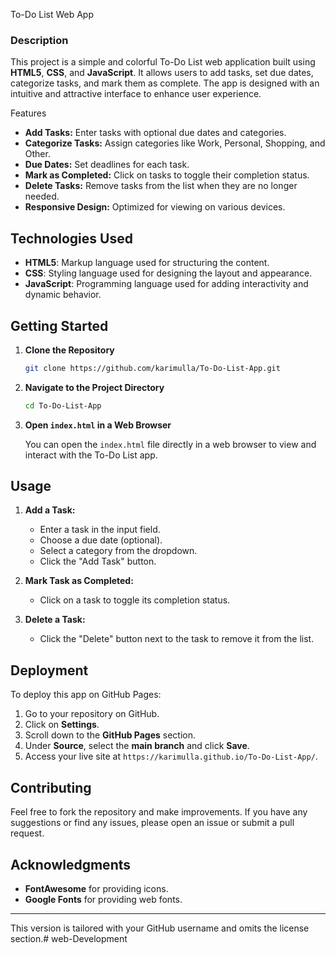 To-Do List Web App

### Description

This project is a simple and colorful To-Do List web application built using **HTML5**, **CSS**, and **JavaScript**. It allows users to add tasks, set due dates, categorize tasks, and mark them as complete. The app is designed with an intuitive and attractive interface to enhance user experience.

Features

- **Add Tasks:** Enter tasks with optional due dates and categories.
- **Categorize Tasks:** Assign categories like Work, Personal, Shopping, and Other.
- **Due Dates:** Set deadlines for each task.
- **Mark as Completed:** Click on tasks to toggle their completion status.
- **Delete Tasks:** Remove tasks from the list when they are no longer needed.
- **Responsive Design:** Optimized for viewing on various devices.

## Technologies Used

- **HTML5**: Markup language used for structuring the content.
- **CSS**: Styling language used for designing the layout and appearance.
- **JavaScript**: Programming language used for adding interactivity and dynamic behavior.

## Getting Started

1. **Clone the Repository**

    ```bash
    git clone https://github.com/karimulla/To-Do-List-App.git
    ```

2. **Navigate to the Project Directory**

    ```bash
    cd To-Do-List-App
    ```

3. **Open `index.html` in a Web Browser**

    You can open the `index.html` file directly in a web browser to view and interact with the To-Do List app.

## Usage

1. **Add a Task:**
   - Enter a task in the input field.
   - Choose a due date (optional).
   - Select a category from the dropdown.
   - Click the "Add Task" button.

2. **Mark Task as Completed:**
   - Click on a task to toggle its completion status.

3. **Delete a Task:**
   - Click the "Delete" button next to the task to remove it from the list.

## Deployment

To deploy this app on GitHub Pages:

1. Go to your repository on GitHub.
2. Click on **Settings**.
3. Scroll down to the **GitHub Pages** section.
4. Under **Source**, select the **main branch** and click **Save**.
5. Access your live site at `https://karimulla.github.io/To-Do-List-App/`.

## Contributing

Feel free to fork the repository and make improvements. If you have any suggestions or find any issues, please open an issue or submit a pull request.

## Acknowledgments

- **FontAwesome** for providing icons.
- **Google Fonts** for providing web fonts.

---

This version is tailored with your GitHub username and omits the license section.# web-Development
